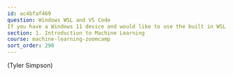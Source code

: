 ```yaml
---
id: ac4bfaf469
question: Windows WSL and VS Code
If you have a Windows 11 device and would like to use the built in WSL to access linux you can use the Microsoft Learn link . To connect this to VS Code download the Microsoft verified VS Code extension ‘WSL’ this will allow you to remotely connect to your WSL Ubuntu instance as if it was a virtual machine.
section: 1. Introduction to Machine Learning
course: machine-learning-zoomcamp
sort_order: 290
---
```


(Tyler Simpson)

